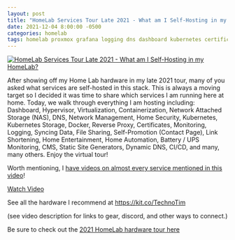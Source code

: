 ```yaml
---
layout: post
title: "HomeLab Services Tour Late 2021 - What am I Self-Hosting in my HomeLab?"
date: 2021-12-04 8:00:00 -0500
categories: homelab
tags: homelab proxmox grafana logging dns dashboard kubernetes certificates shlink littlelink-server portainer self-hosted docker rancher pi-hole heimdall plex truenas jekyll grafana loki monitoring uptime-kuma traefik nas unifi virtulization containerization
---
```


[![HomeLab Services Tour Late 2021 - What am I Self-Hosting in my HomeLab?](https://img.youtube.com/vi/IE5y2_S8S8U/0.jpg)](https://www.youtube.com/watch?v=IE5y2_S8S8U "HomeLab Services Tour Late 2021 - What am I Self-Hosting in my HomeLab?")

After showing off my Home Lab hardware in my late 2021 tour, many of you asked what services are self-hosted in this stack.   This is always a moving target so I decided it was time to share which services I am running here at home.  Today, we walk through everything I am hosting including:  Dashboard, Hypervisor, Virtualization, Containerization, Network Attached Storage (NAS), DNS, Network Management, Home Security, Kubernetes, Kubernetes Storage, Docker, Reverse Proxy, Certificates, Monitoring, Logging, Syncing Data, File Sharing, Self-Promotion (Contact Page), Link Shortening, Home Entertainment, Home Automation, Battery / UPS Monitoring, CMS, Static Site Generators, Dynamic DNS, CI/CD, and many, many others.  Enjoy the virtual tour!

Worth mentioning, I [have videos on almost every service mentioned in this video](https://www.youtube.com/channel/UCOk-gHyjcWZNj3Br4oxwh0A)!

[Watch Video](https://www.youtube.com/watch?v=IE5y2_S8S8U)

See all the hardware I recommend at <https://kit.co/TechnoTim>

(see video description for links to gear, discord, and other ways to connect.)

Be sure to check out the [2021 HomeLab hardware tour here](https://docs.technotim.live/posts/homelab-tour-2021/)
